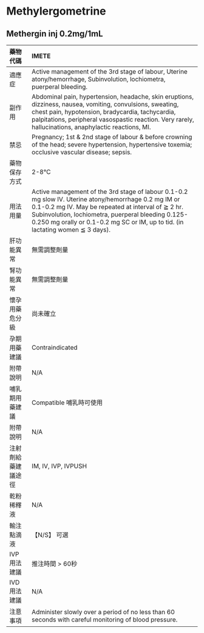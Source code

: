 # Methylergometrine

## Methergin inj 0.2mg/1mL

| 藥物代碼 | IMETE |
| :--- | :--- |
| 適應症 | Active management of the 3rd stage of labour, Uterine atony/hemorrhage, Subinvolution, lochiometra, puerperal bleeding. |
| 副作用 | Abdominal pain, hypertension, headache, skin eruptions, dizziness, nausea, vomiting, convulsions, sweating, chest pain, hypotension, bradycardia, tachycardia, palpitations, peripheral vasospastic reaction. Very rarely, hallucinations, anaphylactic reactions, MI. |
| 禁忌 | Pregnancy; 1st & 2nd stage of labour & before crowning of the head; severe hypertension, hypertensive toxemia; occlusive vascular disease; sepsis. |
| 藥物保存方式 | 2-8℃ |
| 用法用量 | Active management of the 3rd stage of labour 0.1-0.2 mg slow IV. Uterine atony/hemorrhage 0.2 mg IM or 0.1-0.2 mg IV. May be repeated at interval of ≧ 2 hr. Subinvolution, lochiometra, puerperal bleeding 0.125-0.250 mg orally or 0.1-0.2 mg SC or IM, up to tid. \(in lactating women ≦ 3 days\). |
| 肝功能異常 | 無需調整劑量 |
| 腎功能異常 | 無需調整劑量 |
| 懷孕用藥危分級 | 尚未確立 |
| 孕期用藥建議 | Contraindicated |
| 附帶說明 | N/A |
| 哺乳期用藥建議 | Compatible 哺乳時可使用 |
| 附帶說明 | N/A |
| 注射劑給藥建議途徑 | IM, IV, IVP, IVPUSH |
| 乾粉稀釋液 | N/A |
| 輸注點滴液 | 【N/S】 可選 |
| IVP 用法建議 | 推注時間 &gt; 60秒 |
| IVD 用法建議 | N/A |
| 注意事項 | Administer slowly over a period of no less than 60 seconds with careful monitoring of blood pressure. |

